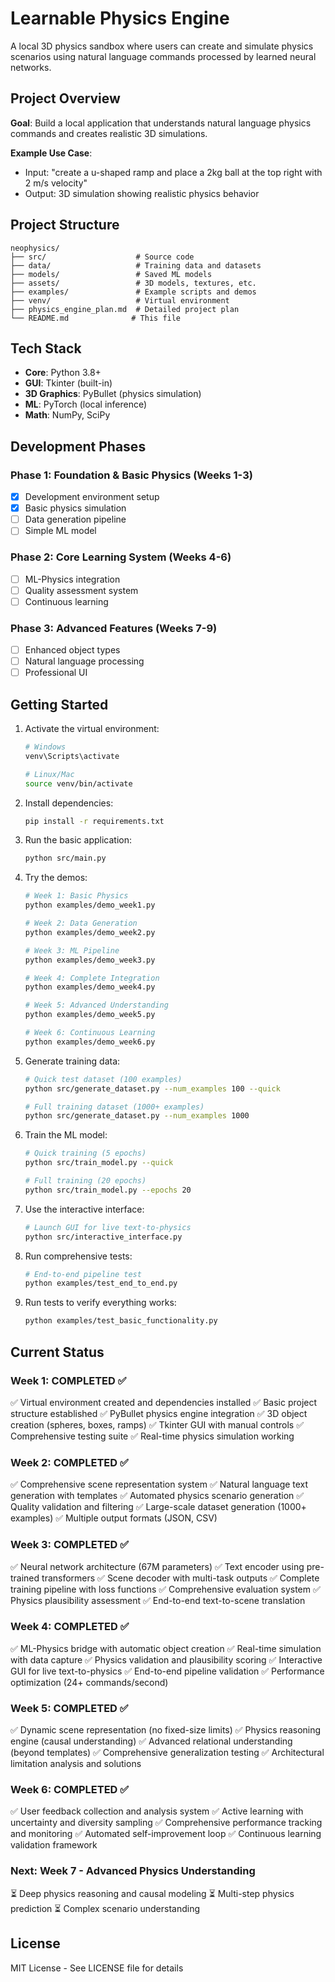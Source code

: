 # Learnable Physics Engine

A local 3D physics sandbox where users can create and simulate physics scenarios using natural language commands processed by learned neural networks.

## Project Overview

**Goal**: Build a local application that understands natural language physics commands and creates realistic 3D simulations.

**Example Use Case**: 
- Input: "create a u-shaped ramp and place a 2kg ball at the top right with 2 m/s velocity"
- Output: 3D simulation showing realistic physics behavior

## Project Structure

```
neophysics/
├── src/                    # Source code
├── data/                   # Training data and datasets
├── models/                 # Saved ML models
├── assets/                 # 3D models, textures, etc.
├── examples/               # Example scripts and demos
├── venv/                   # Virtual environment
├── physics_engine_plan.md  # Detailed project plan
└── README.md              # This file
```

## Tech Stack

- **Core**: Python 3.8+
- **GUI**: Tkinter (built-in)
- **3D Graphics**: PyBullet (physics simulation)
- **ML**: PyTorch (local inference)
- **Math**: NumPy, SciPy

## Development Phases

### Phase 1: Foundation & Basic Physics (Weeks 1-3)
- [x] Development environment setup
- [x] Basic physics simulation
- [ ] Data generation pipeline
- [ ] Simple ML model

### Phase 2: Core Learning System (Weeks 4-6)
- [ ] ML-Physics integration
- [ ] Quality assessment system
- [ ] Continuous learning

### Phase 3: Advanced Features (Weeks 7-9)
- [ ] Enhanced object types
- [ ] Natural language processing
- [ ] Professional UI

## Getting Started

1. Activate the virtual environment:
   ```bash
   # Windows
   venv\Scripts\activate
   
   # Linux/Mac
   source venv/bin/activate
   ```

2. Install dependencies:
   ```bash
   pip install -r requirements.txt
   ```

3. Run the basic application:
   ```bash
   python src/main.py
   ```

4. Try the demos:
   ```bash
   # Week 1: Basic Physics
   python examples/demo_week1.py

   # Week 2: Data Generation
   python examples/demo_week2.py

   # Week 3: ML Pipeline
   python examples/demo_week3.py

   # Week 4: Complete Integration
   python examples/demo_week4.py

   # Week 5: Advanced Understanding
   python examples/demo_week5.py

   # Week 6: Continuous Learning
   python examples/demo_week6.py
   ```

5. Generate training data:
   ```bash
   # Quick test dataset (100 examples)
   python src/generate_dataset.py --num_examples 100 --quick

   # Full training dataset (1000+ examples)
   python src/generate_dataset.py --num_examples 1000
   ```

6. Train the ML model:
   ```bash
   # Quick training (5 epochs)
   python src/train_model.py --quick

   # Full training (20 epochs)
   python src/train_model.py --epochs 20
   ```

7. Use the interactive interface:
   ```bash
   # Launch GUI for live text-to-physics
   python src/interactive_interface.py
   ```

8. Run comprehensive tests:
   ```bash
   # End-to-end pipeline test
   python examples/test_end_to_end.py
   ```

9. Run tests to verify everything works:
   ```bash
   python examples/test_basic_functionality.py
   ```

## Current Status

### Week 1: COMPLETED ✅
✅ Virtual environment created and dependencies installed
✅ Basic project structure established
✅ PyBullet physics engine integration
✅ 3D object creation (spheres, boxes, ramps)
✅ Tkinter GUI with manual controls
✅ Comprehensive testing suite
✅ Real-time physics simulation working

### Week 2: COMPLETED ✅
✅ Comprehensive scene representation system
✅ Natural language text generation with templates
✅ Automated physics scenario generation
✅ Quality validation and filtering
✅ Large-scale dataset generation (1000+ examples)
✅ Multiple output formats (JSON, CSV)

### Week 3: COMPLETED ✅
✅ Neural network architecture (67M parameters)
✅ Text encoder using pre-trained transformers
✅ Scene decoder with multi-task outputs
✅ Complete training pipeline with loss functions
✅ Comprehensive evaluation system
✅ Physics plausibility assessment
✅ End-to-end text-to-scene translation

### Week 4: COMPLETED ✅
✅ ML-Physics bridge with automatic object creation
✅ Real-time simulation with data capture
✅ Physics validation and plausibility scoring
✅ Interactive GUI for live text-to-physics
✅ End-to-end pipeline validation
✅ Performance optimization (24+ commands/second)

### Week 5: COMPLETED ✅
✅ Dynamic scene representation (no fixed-size limits)
✅ Physics reasoning engine (causal understanding)
✅ Advanced relational understanding (beyond templates)
✅ Comprehensive generalization testing
✅ Architectural limitation analysis and solutions

### Week 6: COMPLETED ✅
✅ User feedback collection and analysis system
✅ Active learning with uncertainty and diversity sampling
✅ Comprehensive performance tracking and monitoring
✅ Automated self-improvement loop
✅ Continuous learning validation framework

### Next: Week 7 - Advanced Physics Understanding
⏳ Deep physics reasoning and causal modeling
⏳ Multi-step physics prediction
⏳ Complex scenario understanding

## License

MIT License - See LICENSE file for details
